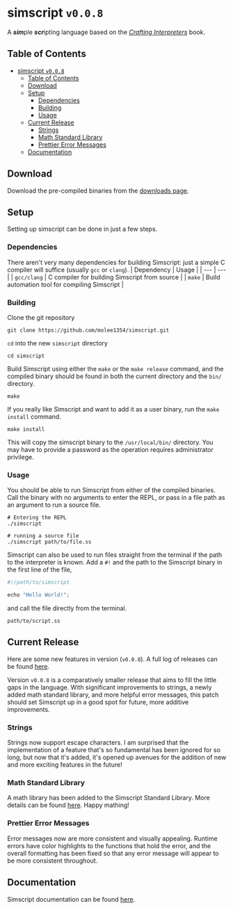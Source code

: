 # simscript `v0.0.8`

A ***sim***ple ***scr***ipting language based on the [*Crafting Interpreters*](https://craftinginterpreters.com/) book.

## Table of Contents

- [simscript `v0.0.8`](#simscript-v008)
  - [Table of Contents](#table-of-contents)
  - [Download](#download)
  - [Setup](#setup)
    - [Dependencies](#dependencies)
    - [Building](#building)
    - [Usage](#usage)
  - [Current Release](#current-release)
    - [Strings](#strings)
    - [Math Standard Library](#math-standard-library)
    - [Prettier Error Messages](#prettier-error-messages)
  - [Documentation](#documentation)

## Download

Download the pre-compiled binaries from the [downloads page](./docs/downloads.md).

## Setup

Setting up simscript can be done in just a few steps.

### Dependencies

There aren't very many dependencies for building Simscript: just a simple C compiler will suffice (usually `gcc` or `clang`).
| Dependency | Usage |
| --- | --- |
| `gcc/clang` | C compiler for building Simscript from source |
| `make` | Build automation tool for compiling Simscript |

### Building

Clone the git repository

```shell
git clone https://github.com/molee1354/simscript.git
```

`cd` into the new `simscript` directory

```shell
cd simscript
```

Build Simscript using either the `make` or the `make release` command, and the compiled binary should be found in both the current directory and the `bin/` directory.

```shell
make
```

If you really like Simscript and want to add it as a user binary, run the `make install` command.

```shell
make install
```

This will copy the simscript binary to the `/usr/local/bin/` directory. You may have to provide a password as the operation requires administrator privilege.

### Usage

You should be able to run Simscript from either of the compiled binaries. Call the binary with no arguments to enter the REPL, or pass in a file path as an argument to run a source file.

```shell
# Entering the REPL
./simscript

# running a source file
./simscript path/to/file.ss
```

Simscript can also be used to run files straight from the terminal if the path to the interpreter is known. Add a `#!` and the path to the Simscript binary in the first line of the file,

```javascript
#!/path/to/simscript

echo "Hello World!";
```

and call the file directly from the terminal.

```shell
path/to/script.ss
```

## Current Release

Here are some new features in version (`v0.0.8`). A full log of releases can be found [here](./docs/release.md).

Version `v0.0.8` is a comparatively smaller release that aims to fill the little gaps in the language. With significant improvements to strings, a newly added math standard library, and more helpful error messages, this patch should set Simscript up in a good spot for future, more additive improvements.

### Strings

Strings now support escape characters. I am surprised that the implementation of a feature that's so fundamental has been ignored for so long, but now that it's added, it's opened up avenues for the addition of new and more exciting features in the future!

### Math Standard Library

A math library has been added to the Simscript Standard Library. More details can be found [here](./libraries/Math.md). Happy mathing!

### Prettier Error Messages

Error messages now are more consistent and visually appealing. Runtime errors have color highlights to the functions that hold the error, and the overall formatting has been fixed so that any error message will appear to be more consistent throughout.

## Documentation

Simscript documentation can be found [here](./docs/syntax.md).

